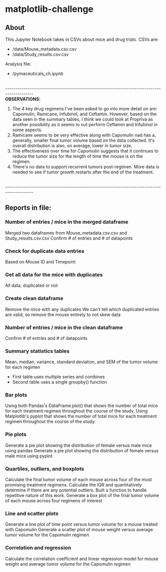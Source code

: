 # matplotlib-challenge
## About
This Jupyter Notebook takes in CSVs about mice and drug trials. CSVs are:
* /data/Mouse_metadata.csv.csv
* /data/Study_results.csv.csv

Analysis file:
* /pymaceuticals_ch.ipynb

<br>--------------------------------------------------------------------------------------------
<br>**OBSERVATIONS:**
1. The 4 key drug regimens I've been asked to go into more detail on are: Capomulin, Ramicane, Infubinol, and Ceftamin. However, based on the data seen in the summary tables, I think we could look at Propriva as another possibility as it seems to out perform Ceftamin and Infubinol in some aspects.
1. Ramicane seems to be very effective along with Capomulin nad has a, generally, smaller final tumor volume based on the data collected. It's overall distribution is also, on average, lower in tumor size.
1. The effectiveness over time for Capomulin suggests that it continues to reduce the tumor size for the length of time the mouse is on the regimen.
1. There's no data to support recurrent tumors post-regimen. More data is needed to see if tumor growth restarts after the end of the treatment.

<br>--------------------------------------------------------------------------------------------

## Reports in file:
### Number of entries / mice in the merged dataframe
Merged two dataframes from Mouse_metadata.csv.csv and Study_results.csv.csv
Confirm # of entries and # of datapoints

### Check for duplicate data entries
Based on Mouse ID and Timepoint

### Get all data for the mice with duplicates
All data, duplicated or not

### Create clean dataframe
Remove the mice with any duplicates
We can't tell which duplicated entries are valid, so remove the mouse entirely to not skew data

### Number of entries / mice in the clean dataframe
Confirm # of entries and # of datapoints

### Summary statistics tables
Mean, median, variance, standard deviation, and SEM of the tumor volume for each regimen
* First table uses multiple series and combines
* Second table uses a single groupby() function

### Bar plots
Using both Pandas's DataFrame.plot() that shows the number of total mice for each treatment regimen throughout the course of the study.
Using Matplotlib's pyplot that shows the number of total mice for each treatment regimen throughout the course of the study.

### Pie plots
Generate a pie plot showing the distribution of female versus male mice using pandas
Generate a pie plot showing the distribution of female versus male mice using pyplot

### Quartiles, outliers, and boxplots
Calculate the final tumor volume of each mouse across four of the most promising treatment regimens.
Calculate the IQR and quantitatively determine if there are any potential outliers. 
Built a function to handle repetitive nature of this work.
Generate a box plot of the final tumor volume of each mouse across four regimens of interest

### Line and scatter plots
Generate a line plot of time point versus tumor volume for a mouse treated with Capomulin
Generate a scatter plot of mouse weight versus average tumor volume for the Capomulin regimen

### Correlation and regression
Calculate the correlation coefficient and linear regression model for mouse weight and average tumor volume for the Capomulin regimen
